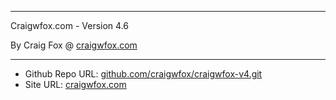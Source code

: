 ************************************************************************
Craigwfox.com - Version 4.6

By Craig Fox @ [craigwfox.com](https://craigwfox.com)
************************************************************************

- Github Repo URL: [github.com/craigwfox/craigwfox-v4.git](https://github.com/craigwfox/craigwfox-v4.git)
- Site URL: [craigwfox.com](https://craigwfox.com)
